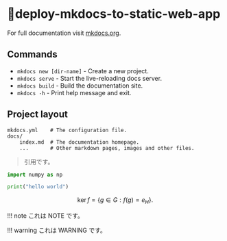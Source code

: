 # deploy-mkdocs-to-static-web-app

For full documentation visit [mkdocs.org](https://www.mkdocs.org).

## Commands

* `mkdocs new [dir-name]` - Create a new project.
* `mkdocs serve` - Start the live-reloading docs server.
* `mkdocs build` - Build the documentation site.
* `mkdocs -h` - Print help message and exit.

## Project layout

    mkdocs.yml    # The configuration file.
    docs/
        index.md  # The documentation homepage.
        ...       # Other markdown pages, images and other files.

> 引用です。

```python
import numpy as np

print("hello world")
```

$$
\operatorname{ker} f=\{g\in G:f(g)=e_{H}\}{\mbox{.}}
$$

!!! note
    これは NOTE です。

!!! warning
    これは WARNING です。